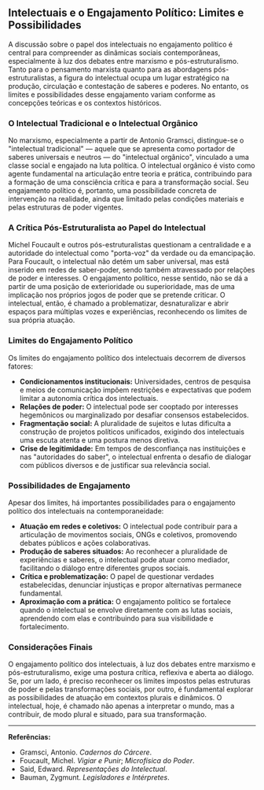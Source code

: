 
## Intelectuais e o Engajamento Político: Limites e Possibilidades

A discussão sobre o papel dos intelectuais no engajamento político é central para compreender as dinâmicas sociais contemporâneas, especialmente à luz dos debates entre marxismo e pós-estruturalismo. Tanto para o pensamento marxista quanto para as abordagens pós-estruturalistas, a figura do intelectual ocupa um lugar estratégico na produção, circulação e contestação de saberes e poderes. No entanto, os limites e possibilidades desse engajamento variam conforme as concepções teóricas e os contextos históricos.

### O Intelectual Tradicional e o Intelectual Orgânico

No marxismo, especialmente a partir de Antonio Gramsci, distingue-se o "intelectual tradicional" — aquele que se apresenta como portador de saberes universais e neutros — do "intelectual orgânico", vinculado a uma classe social e engajado na luta política. O intelectual orgânico é visto como agente fundamental na articulação entre teoria e prática, contribuindo para a formação de uma consciência crítica e para a transformação social. Seu engajamento político é, portanto, uma possibilidade concreta de intervenção na realidade, ainda que limitado pelas condições materiais e pelas estruturas de poder vigentes.

### A Crítica Pós-Estruturalista ao Papel do Intelectual

Michel Foucault e outros pós-estruturalistas questionam a centralidade e a autoridade do intelectual como "porta-voz" da verdade ou da emancipação. Para Foucault, o intelectual não detém um saber universal, mas está inserido em redes de saber-poder, sendo também atravessado por relações de poder e interesses. O engajamento político, nesse sentido, não se dá a partir de uma posição de exterioridade ou superioridade, mas de uma implicação nos próprios jogos de poder que se pretende criticar. O intelectual, então, é chamado a problematizar, desnaturalizar e abrir espaços para múltiplas vozes e experiências, reconhecendo os limites de sua própria atuação.

### Limites do Engajamento Político

Os limites do engajamento político dos intelectuais decorrem de diversos fatores:

- **Condicionamentos institucionais:** Universidades, centros de pesquisa e meios de comunicação impõem restrições e expectativas que podem limitar a autonomia crítica dos intelectuais.
- **Relações de poder:** O intelectual pode ser cooptado por interesses hegemônicos ou marginalizado por desafiar consensos estabelecidos.
- **Fragmentação social:** A pluralidade de sujeitos e lutas dificulta a construção de projetos políticos unificados, exigindo dos intelectuais uma escuta atenta e uma postura menos diretiva.
- **Crise de legitimidade:** Em tempos de desconfiança nas instituições e nas "autoridades do saber", o intelectual enfrenta o desafio de dialogar com públicos diversos e de justificar sua relevância social.

### Possibilidades de Engajamento

Apesar dos limites, há importantes possibilidades para o engajamento político dos intelectuais na contemporaneidade:

- **Atuação em redes e coletivos:** O intelectual pode contribuir para a articulação de movimentos sociais, ONGs e coletivos, promovendo debates públicos e ações colaborativas.
- **Produção de saberes situados:** Ao reconhecer a pluralidade de experiências e saberes, o intelectual pode atuar como mediador, facilitando o diálogo entre diferentes grupos sociais.
- **Crítica e problematização:** O papel de questionar verdades estabelecidas, denunciar injustiças e propor alternativas permanece fundamental.
- **Aproximação com a prática:** O engajamento político se fortalece quando o intelectual se envolve diretamente com as lutas sociais, aprendendo com elas e contribuindo para sua visibilidade e fortalecimento.

### Considerações Finais

O engajamento político dos intelectuais, à luz dos debates entre marxismo e pós-estruturalismo, exige uma postura crítica, reflexiva e aberta ao diálogo. Se, por um lado, é preciso reconhecer os limites impostos pelas estruturas de poder e pelas transformações sociais, por outro, é fundamental explorar as possibilidades de atuação em contextos plurais e dinâmicos. O intelectual, hoje, é chamado não apenas a interpretar o mundo, mas a contribuir, de modo plural e situado, para sua transformação.

---
**Referências:**
- Gramsci, Antonio. *Cadernos do Cárcere*.
- Foucault, Michel. *Vigiar e Punir*; *Microfísica do Poder*.
- Said, Edward. *Representações do Intelectual*.
- Bauman, Zygmunt. *Legisladores e Intérpretes*.
```
